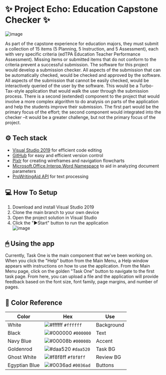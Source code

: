 # ✨ Project Echo: Education Capstone Checker ✨

![image](https://user-images.githubusercontent.com/88569965/136859411-8316f0c4-073a-44d8-9602-b0abafc4654b.png)

As part of the capstone experience for education majors, they must submit a collection of 15 items (5 Planning, 5 Instruction, and 5 Assessment), each with very specific criteria (edTPA Education Teacher Performance Assessment). Missing items or submitted items that do not conform to the criteria prevent a successful submission. The software for this project would develop a submission checker. All aspects of the submission that can be automatically checked, would be checked and approved by the software. All aspects of the submission that cannot be easily checked, would be interactively queried of the user by the software. This would be a Turbo-Tax-style application that would walk the user through the submission process. There is a second (extended) component to the project that would involve a more complex algorithm to do analysis on parts of the application and help the students improve their submission. The first part would be the primary focus of the effort; the second component would integrated into the checker –it would be a greater challenge, but not the primary focus of the project.

## ⚙️ Tech stack
- [Visual Studio 2019](https://visualstudio.microsoft.com/vs/) for efficient code editing
- [GitHub](https://github.com/) for easy and efficient version control
- [Pixlr](https://fontawesome.com/) for creating wireframes and navigation flowcharts
- [Microsoft.Office.Interop.Word Namespace](https://docs.microsoft.com/en-us/dotnet/api/microsoft.office.interop.word?view=word-pia) to aid in analyzing document parameters
- [ProWritingAid API](https://prowritingaid.com/en/API/Documentation) for text processing

## 💻 How To Setup
1. Download and install Visual Studio 2019
2. Clone the main branch to your own device
3. Open the project solution in Visual Studio
4. Click the "▶Start" button to run the application <br>
![image](https://user-images.githubusercontent.com/88569965/136861151-40a7c7be-d99d-45c3-b74b-df59a6e1c8b9.png)

## 🖱 Using the app
Currently, Task One is the main component that we've been working on. When you click the "Help" button from the Main Menu, a Help window appears with instructions on how to use the application. From the Main Menu page, click on the golden "Task One" button to navigate to the first task page. From here, you can upload a file and the application will provide feedback based on the font size, font family, page margins, and number of pages. 

## 🎨 Color Reference
| Color          | Hex                                                                | Use
| -------------- | ------------------------------------------------------------------ | ------------------- |
| White          | ![#ffffff](https://via.placeholder.com/10/ffffff?text=+) `#ffffff` | Background          |
| Black          | ![#000000](https://via.placeholder.com/10/000000?text=+) `#000000` | Text                |
| Navy Blue      | ![#00008b](https://via.placeholder.com/10/00008b?text=+) `#00008b` | Accent              |
| Goldenrod      | ![#daa520](https://via.placeholder.com/10/daa520?text=+) `#daa520` | Task BG             |
| Ghost White    | ![#f8f8ff](https://via.placeholder.com/10/f8f8ff?text=+) `#f8f8ff` | Review BG           |
| Egyptian Blue  | ![#0036ad](https://via.placeholder.com/10/0036ad?text=+) `#0036ad` | Buttons             |
